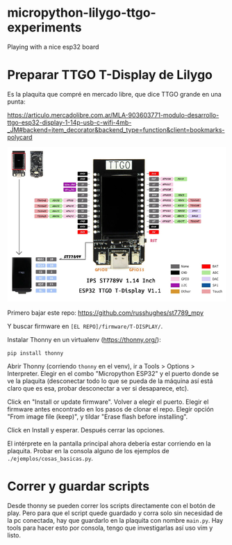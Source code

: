# micropython-lilygo-ttgo-experiments

Playing with a nice esp32 board


# Preparar TTGO T-Display de Lilygo

Es la plaquita que compré en mercado libre, que dice TTGO grande en una punta:

https://articulo.mercadolibre.com.ar/MLA-903603771-modulo-desarrollo-ttgo-esp32-display-1-14p-usb-c-wifi-4mb-_JM#backend=item_decorator&backend_type=function&client=bookmarks-polycard

![](./reference.webp)

Primero bajar este repo:
https://github.com/russhughes/st7789_mpy

Y buscar firmware en `[EL REPO]/firmware/T-DISPLAY/`.

Instalar Thonny en un virtualenv (https://thonny.org/):

```
pip install thonny
```

Abrir Thonny (corriendo `thonny` en el venv), ir a Tools > Options > Interpreter. Elegir en el combo "Micropython ESP32" y el puerto donde se ve la plaquita (desconectar todo lo que se pueda de la máquina así está claro que es esa, probar desconectar a ver si desaparece, etc).

Click en "Install or update firmware". Volver a elegir el puerto. Elegir el firmware antes encontrado en los pasos de clonar el repo. Elegir opción "From image file (keep)", y tildar "Erase flash before installing".

Click en Install y esperar. Después cerrar las opciones.

El intérprete en la pantalla principal ahora debería estar corriendo en la plaquita. Probar en la consola alguno de los ejemplos de `./ejemplos/cosas_basicas.py`.

# Correr y guardar scripts

Desde thonny se pueden correr los scripts directamente con el botón de play. 
Pero para que el script quede guardado y corra solo sin necesidad de la pc conectada, hay que guardarlo en la plaquita con nombre `main.py`.
Hay tools para hacer esto por consola, tengo que investigarlas así uso vim y listo.
